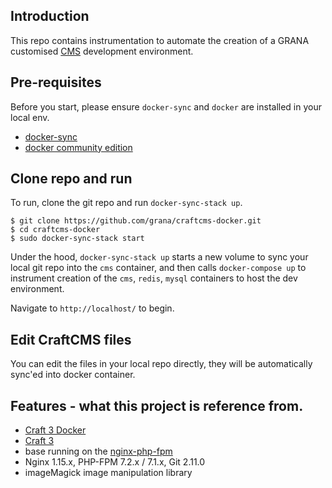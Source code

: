 ## Introduction
This repo contains instrumentation to automate the creation of a GRANA customised [CMS]() development environment. 
 
## Pre-requisites
Before you start, please ensure `docker-sync` and `docker` are installed in your local env.
- [docker-sync](http://docker-sync.io/)
- [docker community edition](https://www.docker.com/community-edition)

## Clone repo and run
To run, clone the git repo and run `docker-sync-stack up`.  
```
$ git clone https://github.com/grana/craftcms-docker.git
$ cd craftcms-docker
$ sudo docker-sync-stack start 
```
Under the hood, `docker-sync-stack up` starts a new volume to sync your local git repo into the `cms` container, and then calls `docker-compose up` to instrument creation of the `cms`, `redis`, `mysql` containers to host the dev environment.

Navigate to `http://localhost/` to begin.

## Edit CraftCMS files
You can edit the files in your local repo directly, they will be automatically sync'ed into docker container. 

## Features - what this project is reference from.
 - [Craft 3 Docker](https://github.com/wyveo/craftcms-docker)
 - [Craft 3](https://craftcms.com/3)
 - base running on the [nginx-php-fpm](https://hub.docker.com/r/wyveo/nginx-php-fpm/)
 - Nginx 1.15.x, PHP-FPM 7.2.x / 7.1.x, Git 2.11.0
 - imageMagick image manipulation library
